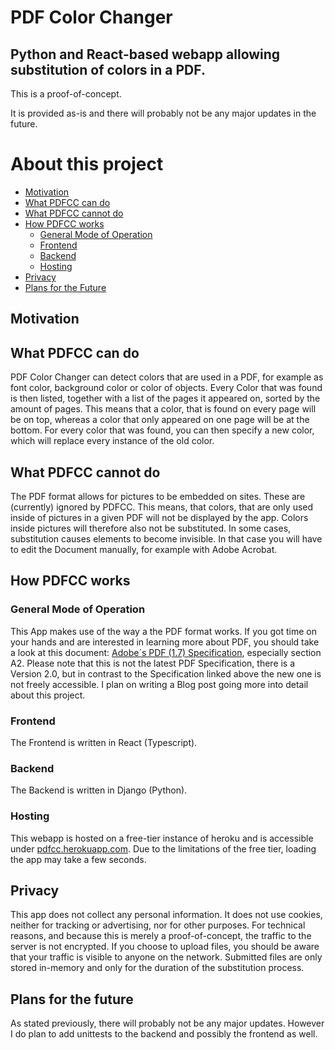 # PDF Color Changer
## Python and React-based webapp allowing substitution of colors in a PDF.
This is a proof-of-concept. 

It is provided as-is and there will probably not be any major updates in the future.

# About this project

  - [Motivation](#motivation)
  - [What PDFCC can do](#what-pdfcc-can-do)
  - [What PDFCC cannot do](#what-pdfcc-cannot-do)
  - [How PDFCC works](#how-pdfcc-works)
    - [General Mode of Operation](#general-mode-of-operation)
    - [Frontend](#frontend)
    - [Backend](#backend)
    - [Hosting](#hosting)
  - [Privacy](#privacy)
  - [Plans for the Future](#plans-for-the-future)

## Motivation

## What PDFCC can do
PDF Color Changer can detect colors that are used in a PDF, for example as font color, background color or color of objects.
Every Color that was found is then listed, together with a list of the pages it appeared on,  sorted by the amount of pages. This means that a
color, that is found on every page will be on top, whereas a color that only appeared on one page will be at the bottom. For every color that was found, you can then specify a new color, which will replace every instance of the old color.

## What PDFCC cannot do
The PDF format allows for pictures to be embedded on sites. These are (currently) ignored by PDFCC. This means, that colors, that are only used inside of pictures in a given PDF will not be displayed by the app. Colors inside pictures will therefore also not be substituted.
In some cases, substitution causes elements to become invisible. In that case you will have to edit the Document manually, for example with Adobe Acrobat.

## How PDFCC works
### General Mode of Operation
This App makes use of the way a the PDF format works. If you got time on your hands and are interested in learning more about PDF, you should take a look at this document: [Adobe´s PDF (1.7) Specification](https://www.adobe.com/content/dam/acom/en/devnet/acrobat/pdfs/PDF32000_2008.pdf), especially section A2. Please note that this is not the latest PDF Specification, there is a Version 2.0, but in contrast to the Specification linked above the new one is not freely accessible. I plan on writing a Blog post going more into detail about this project.
### Frontend
The Frontend is written in React (Typescript).
### Backend
The Backend is written in Django (Python).
### Hosting
This webapp is hosted on a free-tier instance of heroku and is accessible under [pdfcc.herokuapp.com](http://pdfcc.herokuapp.com).
Due to the limitations of the free tier, loading the app may take a few seconds.

## Privacy
This app does not collect any personal information. It does not use cookies, neither for tracking or advertising, nor for other purposes.
For technical reasons, and because this is merely a proof-of-concept, the traffic to the server is not encrypted. If you choose to upload files, you should be aware
that your traffic is visible to anyone on the network. Submitted files are only stored in-memory and only for the duration of the substitution process.

## Plans for the future
As stated previously, there will probably not be any major updates. However I do plan to add unittests to the backend and possibly the frontend as well.
